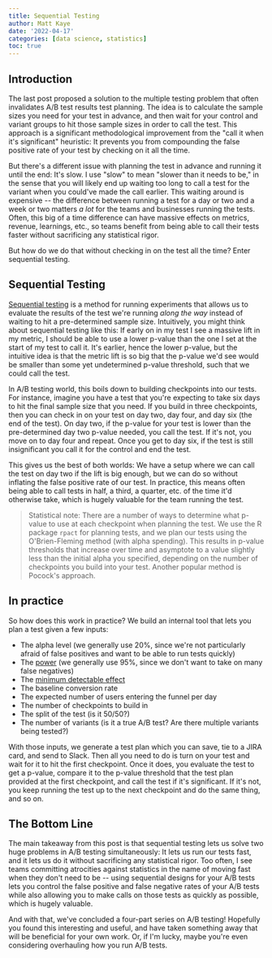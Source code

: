 ```yaml
---
title: Sequential Testing
author: Matt Kaye
date: '2022-04-17'
categories: [data science, statistics]
toc: true
---
```


## Introduction

The last post proposed a solution to the multiple testing problem that often invalidates A/B test results  test planning. The idea is to calculate the sample sizes you need for your test in advance, and then wait for your control and variant groups to hit those sample sizes in order to call the test. This approach is a significant methodological improvement from the "call it when it's significant" heuristic: It prevents you from compounding the false positive rate of your test by checking on it all the time.

But there's a different issue with planning the test in advance and running it until the end: It's slow. I use "slow" to mean "slower than it needs to be," in the sense that you will likely end up waiting too long to call a test for the variant when you could've made the call earlier. This waiting around is expensive -- the difference between running a test for a day or two and a week or two matters *a lot* for the teams and businesses running the tests. Often, this big of a time difference can have massive effects on metrics, revenue, learnings, etc., so teams benefit from being able to call their tests faster without sacrificing any statistical rigor.

But how do we do that without checking in on the test all the time? Enter sequential testing.

## Sequential Testing

[Sequential testing](https://en.wikipedia.org/wiki/Sequential_analysis) is a method for running experiments that allows us to evaluate the results of the test we're running *along the way* instead of waiting to hit a pre-determined sample size. Intuitively, you might think about sequential testing like this: If early on in my test I see a massive lift in my metric, I should be able to use a lower p-value than the one I set at the start of my test to call it. It's earlier, hence the lower p-value, but the intuitive idea is that the metric lift is so big that the p-value we'd see would be smaller than some yet undetermined p-value threshold, such that we could call the test.

In A/B testing world, this boils down to building checkpoints into our tests. For instance, imagine you have a test that you're expecting to take six days to hit the final sample size that you need. If you build in three checkpoints, then you can check in on your test on day two, day four, and day six (the end of the test). On day two, if the p-value for your test is lower than the pre-determined day two p-value needed, you call the test. If it's not, you move on to day four and repeat. Once you get to day six, if the test is still insignificant you call it for the control and end the test.

This gives us the best of both worlds: We have a setup where we can call the test on day two if the lift is big enough, but we can do so without inflating the false positive rate of our test. In practice, this means often being able to call tests in half, a third, a quarter, etc. of the time it'd otherwise take, which is hugely valuable for the team running the test.

> Statistical note: There are a number of ways to determine what p-value to use at each checkpoint when planning the test. We use the R package `rpact` for planning tests, and we plan our tests using the O'Brien-Fleming method (with alpha spending). This results in p-value thresholds that increase over time and asymptote to a value slightly less than the initial alpha you specified, depending on the number of checkpoints you build into your test. Another popular method is Pocock's approach.

## In practice

So how does this work in practice? We build an internal tool that lets you plan a test given a few inputs: 

* The alpha level (we generally use 20%, since we're not particularly afraid of false positives and want to be able to run tests quickly) 
* The [power](https://en.wikipedia.org/wiki/Power_of_a_test) (we generally use 95%, since we don't want to take on many false negatives) 
* The [minimum detectable effect](https://support.optimizely.com/hc/en-us/articles/4410288881293-Use-minimum-detectable-effect-MDE-when-designing-an-experiment) 
* The baseline conversion rate 
* The expected number of users entering the funnel per day 
* The number of checkpoints to build in 
* The split of the test (is it 50/50?) 
* The number of variants (is it a true A/B test? Are there multiple variants being tested?)

With those inputs, we generate a test plan which you can save, tie to a JIRA card, and send to Slack. Then all you need to do is turn on your test and wait for it to hit the first checkpoint. Once it does, you evaluate the test to get a p-value, compare it to the p-value threshold that the test plan provided at the first checkpoint, and call the test if it's significant. If it's not, you keep running the test up to the next checkpoint and do the same thing, and so on.

## The Bottom Line

The main takeaway from this post is that sequential testing lets us solve two huge problems in A/B testing simultaneously: It lets us run our tests fast, and it lets us do it without sacrificing any statistical rigor. Too often, I see teams committing atrocities against statistics in the name of moving fast when they don't need to be -- using sequential designs for your A/B tests lets you control the false positive and false negative rates of your A/B tests while also allowing you to make calls on those tests as quickly as possible, which is hugely valuable.

And with that, we've concluded a four-part series on A/B testing! Hopefully you found this interesting and useful, and have taken something away that will be beneficial for your own work. Or, if I'm lucky, maybe you're even considering overhauling how you run A/B tests.
